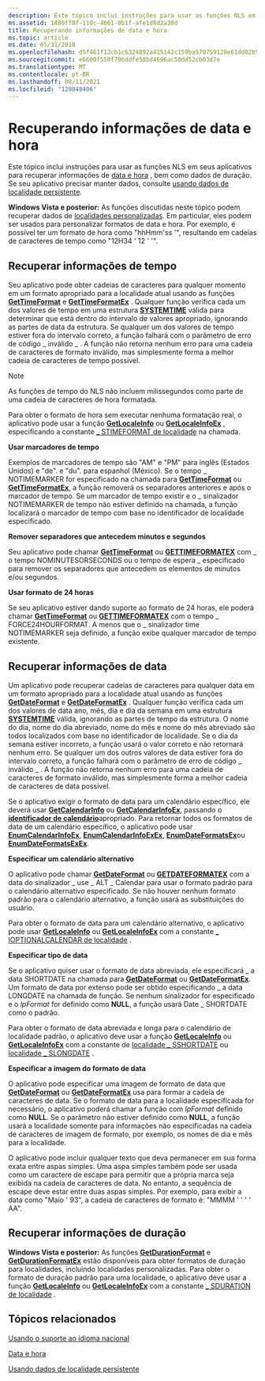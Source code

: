 ```yaml
---
description: Este tópico inclui instruções para usar as funções NLS em seus aplicativos para recuperar informações de data e hora, bem como dados de duração. Se seu aplicativo precisar manter dados, consulte usando dados de localidade persistente.
ms.assetid: 1880ff8f-110c-4661-8b1f-afe1d8d2a38d
title: Recuperando informações de data e hora
ms.topic: article
ms.date: 05/31/2018
ms.openlocfilehash: d5f461f12cb1c6324892a415142c159ba570759128e61dd02b53a7cceebccc57
ms.sourcegitcommit: e6600f550f79bddfe58bd4696ac50dd52cb03d7e
ms.translationtype: MT
ms.contentlocale: pt-BR
ms.lasthandoff: 08/11/2021
ms.locfileid: "120040406"
---
```

# <a name="retrieving-time-and-date-information"></a>Recuperando informações de data e hora

Este tópico inclui instruções para usar as funções NLS em seus aplicativos para recuperar informações de [data e hora](time-and-date.md) , bem como dados de duração. Se seu aplicativo precisar manter dados, consulte [usando dados de localidade persistente](using-persistent-locale-data.md).

**Windows Vista e posterior:** As funções discutidas neste tópico podem recuperar dados de [localidades personalizadas](custom-locales.md). Em particular, eles podem ser usados para personalizar formatos de data e hora. Por exemplo, é possível ter um formato de hora como "hhHmm'ss '", resultando em cadeias de caracteres de tempo como "12H34 ' 12 ' '".

## <a name="retrieve-time-information"></a>Recuperar informações de tempo

Seu aplicativo pode obter cadeias de caracteres para qualquer momento em um formato apropriado para a localidade atual usando as funções [**GetTimeFormat**](/windows/desktop/api/datetimeapi/nf-datetimeapi-gettimeformata) e [**GetTimeFormatEx**](/windows/desktop/api/datetimeapi/nf-datetimeapi-gettimeformatex) . Qualquer função verifica cada um dos valores de tempo em uma estrutura [**SYSTEMTIME**](/windows/win32/api/minwinbase/ns-minwinbase-systemtime) válida para determinar que está dentro do intervalo de valores apropriado, ignorando as partes de data da estrutura. Se qualquer um dos valores de tempo estiver fora do intervalo correto, a função falhará com o parâmetro de erro de código \_ inválido \_ . A função não retorna nenhum erro para uma cadeia de caracteres de formato inválido, mas simplesmente forma a melhor cadeia de caracteres de tempo possível.

> [!Note]  
> As funções de tempo do NLS não incluem milissegundos como parte de uma cadeia de caracteres de hora formatada.

 

Para obter o formato de hora sem executar nenhuma formatação real, o aplicativo pode usar a função [**GetLocaleInfo**](/windows/desktop/api/Winnls/nf-winnls-getlocaleinfoa) ou [**GetLocaleInfoEx**](/windows/desktop/api/Winnls/nf-winnls-getlocaleinfoex) , especificando a constante [ \_ STIMEFORMAT de localidade](locale-stime-constants.md) na chamada.

**Usar marcadores de tempo**

Exemplos de marcadores de tempo são "AM" e "PM" para inglês (Estados Unidos) e "de". e "du". para espanhol (México). Se o tempo \_ NOTIMEMARKER for especificado na chamada para [**GetTimeFormat**](/windows/desktop/api/datetimeapi/nf-datetimeapi-gettimeformata) ou [**GetTimeFormatEx**](/windows/desktop/api/datetimeapi/nf-datetimeapi-gettimeformatex), a função removerá os separadores anteriores e após o marcador de tempo. Se um marcador de tempo existir e o \_ sinalizador NOTIMEMARKER de tempo não estiver definido na chamada, a função localizará o marcador de tempo com base no identificador de localidade especificado.

**Remover separadores que antecedem minutos e segundos**

Seu aplicativo pode chamar [**GetTimeFormat**](/windows/desktop/api/datetimeapi/nf-datetimeapi-gettimeformata) ou [**GETTIMEFORMATEX**](/windows/desktop/api/datetimeapi/nf-datetimeapi-gettimeformatex) com \_ o tempo NOMINUTESORSECONDS ou o tempo de espera \_ especificado para remover os separadores que antecedem os elementos de minutos e/ou segundos.

**Usar formato de 24 horas**

Se seu aplicativo estiver dando suporte ao formato de 24 horas, ele poderá chamar [**GetTimeFormat**](/windows/desktop/api/datetimeapi/nf-datetimeapi-gettimeformata) ou [**GETTIMEFORMATEX**](/windows/desktop/api/datetimeapi/nf-datetimeapi-gettimeformatex) com o tempo \_ FORCE24HOURFORMAT. A menos que o \_ sinalizador time NOTIMEMARKER seja definido, a função exibe qualquer marcador de tempo existente.

## <a name="retrieve-date-information"></a>Recuperar informações de data

Um aplicativo pode recuperar cadeias de caracteres para qualquer data em um formato apropriado para a localidade atual usando as funções [**GetDateFormat**](/windows/desktop/api/datetimeapi/nf-datetimeapi-getdateformata) e [**GetDateFormatEx**](/windows/desktop/api/datetimeapi/nf-datetimeapi-getdateformatex) . Qualquer função verifica cada um dos valores de data ano, mês, dia e dia da semana em uma estrutura [**SYSTEMTIME**](/windows/win32/api/minwinbase/ns-minwinbase-systemtime) válida, ignorando as partes de tempo da estrutura. O nome do dia, nome do dia abreviado, nome do mês e nome do mês abreviado são todos localizados com base no identificador de localidade. Se o dia da semana estiver incorreto, a função usará o valor correto e não retornará nenhum erro. Se qualquer um dos outros valores de data estiver fora do intervalo correto, a função falhará com o parâmetro de erro de código \_ inválido \_ . A função não retorna nenhum erro para uma cadeia de caracteres de formato inválido, mas simplesmente forma a melhor cadeia de caracteres de data possível.

Se o aplicativo exigir o formato de data para um calendário específico, ele deverá usar [**GetCalendarInfo**](/windows/desktop/api/Winnls/nf-winnls-getcalendarinfoa) ou [**GetCalendarInfoEx**](/windows/desktop/api/Winnls/nf-winnls-getcalendarinfoex), passando o [**identificador de calendário**](calendar-identifiers.md)apropriado. Para retornar todos os formatos de data de um calendário específico, o aplicativo pode usar [**EnumCalendarInfoEx**](/windows/desktop/api/Winnls/nf-winnls-enumcalendarinfoexa), [**EnumCalendarInfoExEx**](/windows/desktop/api/Winnls/nf-winnls-enumcalendarinfoexex), [**EnumDateFormatsEx**](/windows/desktop/api/Winnls/nf-winnls-enumdateformatsexa)ou [**EnumDateFormatsExEx**](/windows/desktop/api/Winnls/nf-winnls-enumdateformatsexex).

**Especificar um calendário alternativo**

O aplicativo pode chamar [**GetDateFormat**](/windows/desktop/api/datetimeapi/nf-datetimeapi-getdateformata) ou [**GETDATEFORMATEX**](/windows/desktop/api/datetimeapi/nf-datetimeapi-getdateformatex) com a data do sinalizador \_ use \_ ALT \_ Calendar para usar o formato padrão para o calendário alternativo especificado. Se não houver nenhum formato padrão para o calendário alternativo, a função usará as substituições do usuário.

Para obter o formato de data para um calendário alternativo, o aplicativo pode usar [**GetLocaleInfo**](/windows/desktop/api/Winnls/nf-winnls-getlocaleinfoa) ou [**GetLocaleInfoEx**](/windows/desktop/api/Winnls/nf-winnls-getlocaleinfoex) com a constante [ \_ IOPTIONALCALENDAR de localidade](locale-ioptionalcalendar.md) .

**Especificar tipo de data**

Se o aplicativo quiser usar o formato de data abreviada, ele especificará \_ a data SHORTDATE na chamada para [**GetDateFormat**](/windows/desktop/api/datetimeapi/nf-datetimeapi-getdateformata) ou [**GetDateFormatEx**](/windows/desktop/api/datetimeapi/nf-datetimeapi-getdateformatex). Um formato de data por extenso pode ser obtido especificando \_ a data LONGDATE na chamada de função. Se nenhum sinalizador for especificado e o *lpFormat* for definido como **NULL**, a função usará Date \_ SHORTDATE como o padrão.

Para obter o formato de data abreviada e longa para o calendário de localidade padrão, o aplicativo deve usar a função [**GetLocaleInfo**](/windows/desktop/api/Winnls/nf-winnls-getlocaleinfoa) ou [**GetLocaleInfoEx**](/windows/desktop/api/Winnls/nf-winnls-getlocaleinfoex) com a constante de [localidade \_ SSHORTDATE](locale-sshortdate.md) ou [localidade \_ SLONGDATE](locale-slongdate.md) .

**Especificar a imagem do formato de data**

O aplicativo pode especificar uma imagem de formato de data que [**GetDateFormat**](/windows/desktop/api/datetimeapi/nf-datetimeapi-getdateformata) ou [**GetDateFormatEx**](/windows/desktop/api/datetimeapi/nf-datetimeapi-getdateformatex) usa para formar a cadeia de caracteres de data. Se o formato de data para a localidade especificada for necessário, o aplicativo poderá chamar a função com *lpFormat* definido como **NULL**. Se o parâmetro não estiver definido como **NULL**, a função usará a localidade somente para informações não especificadas na cadeia de caracteres de imagem de formato, por exemplo, os nomes de dia e mês para a localidade.

O aplicativo pode incluir qualquer texto que deva permanecer em sua forma exata entre aspas simples. Uma aspa simples também pode ser usada como um caractere de escape para permitir que a própria marca seja exibida na cadeia de caracteres de data. No entanto, a sequência de escape deve estar entre duas aspas simples. Por exemplo, para exibir a data como "Maio ' 93", a cadeia de caracteres de formato é: "MMMM ' ' ' ' AA".

## <a name="retrieve-duration-information"></a>Recuperar informações de duração

**Windows Vista e posterior:** As funções [**GetDurationFormat**](/windows/desktop/api/Winnls/nf-winnls-getdurationformat) e [**GetDurationFormatEx**](/windows/desktop/api/Winnls/nf-winnls-getdurationformatex) estão disponíveis para obter formatos de duração para localidades, incluindo localidades personalizadas. Para obter o formato de duração padrão para uma localidade, o aplicativo deve usar a função [**GetLocaleInfo**](/windows/desktop/api/Winnls/nf-winnls-getlocaleinfoa) ou [**GetLocaleInfoEx**](/windows/desktop/api/Winnls/nf-winnls-getlocaleinfoex) com a constante [ \_ SDURATION de localidade](locale-sduration.md) .

## <a name="related-topics"></a>Tópicos relacionados

<dl> <dt>

[Usando o suporte ao idioma nacional](about-national-language-support.md)
</dt> <dt>

[Data e hora](time-and-date.md)
</dt> <dt>

[Usando dados de localidade persistente](using-persistent-locale-data.md)
</dt> </dl>

 

 
